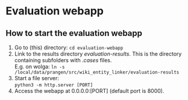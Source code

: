 # Evaluation webapp

## How to start the evaluation webapp

1. Go to (this) directory: `cd evaluation-webapp`
1. Link to the results directory *evaluation-results*. This is the directory containing subfolders with *<approach>.cases* files.<br>
   E.g. on wolga: `ln -s /local/data/prangen/src/wiki_entity_linker/evaluation-results`
1. Start a file server:<br>
   `python3 -m http.server [PORT]`
1. Access the webapp at 0.0.0.0:[PORT] (default port is 8000).